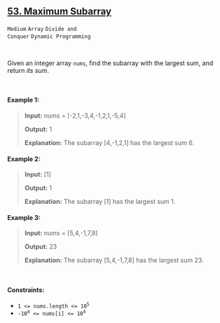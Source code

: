 ## [53. Maximum Subarray](https://leetcode.com/problems/maximum-subarray)

<code>Medium</code> <code>Array</code> <code>Divide and Conquer</code> <code>Dynamic Programming</code>

<br>

Given an integer array <code>nums</code>, find the subarray with the largest sum, and return *its sum*.

<br>

#### Example 1:

> __Input:__ nums = [-2,1,-3,4,-1,2,1,-5,4]
>
> __Output:__ 1
>
> __Explanation:__ The subarray [4,-1,2,1] has the largest sum 6.

#### Example 2:

> __Input:__ [1]
>
> __Output:__ 1
>
> __Explanation:__ The subarray [1] has the largest sum 1.

#### Example 3:

> __Input:__ nums = [5,4,-1,7,8]
>
> __Output:__ 23
>
> __Explanation:__ The subarray [5,4,-1,7,8] has the largest sum 23.

<br>

#### Constraints:

- <code>1 <= nums.length <= 10<sup>5</sup></code>
- <code>-10<sup>4</sup> <= nums[i] <= 10<sup>4</sup></code>